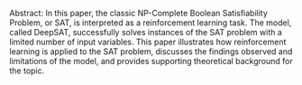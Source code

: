 Abstract:
In this paper, the classic NP-Complete Boolean Satisfiability Problem, or SAT, is interpreted as a reinforcement learning task. The model, called DeepSAT, successfully solves instances of the SAT problem with a limited number of input variables. This paper illustrates how reinforcement learning is applied to the SAT problem, discusses the findings observed and limitations of the model, and provides supporting theoretical background for the topic.
